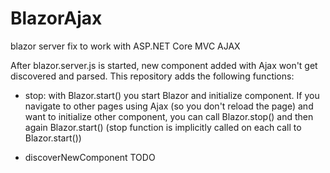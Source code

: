 # BlazorAjax
blazor server fix to work with ASP.NET Core MVC AJAX

After blazor.server.js is started, new component added with Ajax won't get discovered and parsed.
This repository adds the following functions:
- stop: 
with Blazor.start() you start Blazor and initialize component. If you navigate to other pages using Ajax (so you don't reload the page) and want to initialize other component, you can call Blazor.stop() and then again Blazor.start() (stop function is implicitly called on each call to Blazor.start())

- discoverNewComponent TODO
